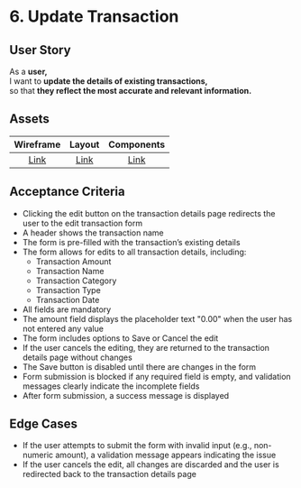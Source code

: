 # 6. Update Transaction

## User Story

As a **user,**\
I want to **update the details of existing transactions,**\
so that **they reflect the most accurate and relevant information.**

## Assets

| Wireframe               | Layout               | Components               |
| :---------------------: | :------------------: | :----------------------: |
| [Link](./wireframe.png) | [Link](./layout.png) | [Link](./components.png) |

## Acceptance Criteria

-   Clicking the edit button on the transaction details page redirects the user to the edit transaction form
-   A header shows the transaction name
-   The form is pre-filled with the transaction’s existing details
-   The form allows for edits to all transaction details, including:
    -   Transaction Amount
    -   Transaction Name
    -   Transaction Category
    -   Transaction Type
    -   Transaction Date
-   All fields are mandatory
-   The amount field displays the placeholder text "0.00" when the user has not entered any value
-   The form includes options to Save or Cancel the edit
-   If the user cancels the editing, they are returned to the transaction details page without changes
-   The Save button is disabled until there are changes in the form
-   Form submission is blocked if any required field is empty, and validation messages clearly indicate the incomplete fields
-   After form submission, a success message is displayed

## Edge Cases

-   If the user attempts to submit the form with invalid input (e.g., non-numeric amount), a validation message appears indicating the issue
-   If the user cancels the edit, all changes are discarded and the user is redirected back to the transaction details page
